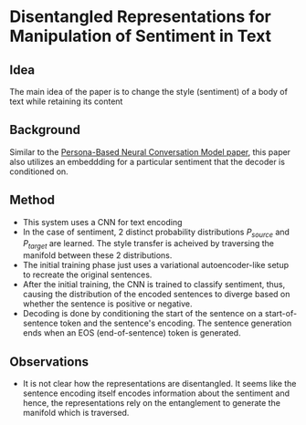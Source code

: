 
# Disentangled Representations for Manipulation of Sentiment in Text

## Idea

The main idea of the paper is to change the style (sentiment) of a body of text while retaining its content

## Background

Similar to the [Persona-Based Neural Conversation Model paper](https://arxiv.org/abs/1603.06155), this paper also utilizes an embeddding for a particular sentiment that the decoder is conditioned on.

## Method

* This system uses a CNN for text encoding
* In the case of sentiment, 2 distinct probability distributions $P_{source}$ and $P_{target}$ are learned. The style transfer is acheived by traversing the manifold between these 2 distributions.
* The initial training phase just uses a variational autoencoder-like setup to recreate the original sentences.
* After the initial training, the CNN is trained to classify sentiment, thus, causing the distribution of the encoded sentences to diverge based on whether the sentence is positive or negative.
* Decoding is done by conditioning the start of the sentence on a start-of-sentence token and the sentence's encoding. The sentence generation ends when an EOS (end-of-sentence) token is generated.

## Observations

* It is not clear how the representations are disentangled. It seems like the sentence encoding itself encodes information about the sentiment and hence, the representations rely on the entanglement to generate the manifold which is traversed.
